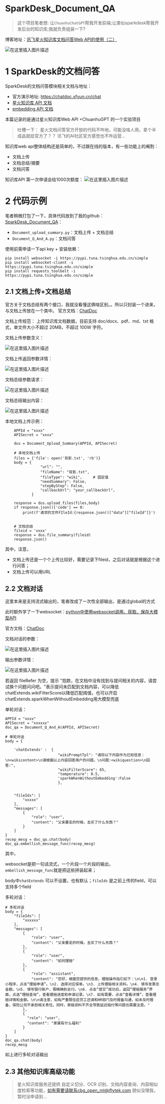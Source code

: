 # SparkDesk_Document_QA

> 这个项目笔者想: 让`ChuanhuChatGPT`帮我开发前端;让类似sparkdesk帮我开发后台的知识库;我就负责组装一下?

博客地址：[讯飞星火知识库文档问答Web API的使用（二）](https://blog.csdn.net/sinat_26917383/article/details/134599259)


![在这里插入图片描述](https://github.com/mattzheng/SparkDesk_Document_QA/blob/main/sparkdesk.png)

# 1 SparkDesk的文档问答
SparkDesk的文档问答模块相关文档与地址：
- 官方演示地址: https://chatdoc.xfyun.cn/chat
- [星火知识库 API 文档](https://www.xfyun.cn/doc/spark/ChatDoc-API.html#%E4%B8%80%E3%80%81%E6%9C%8D%E5%8A%A1%E4%BB%8B%E7%BB%8D)
- [embedding API 文档](https://www.xfyun.cn/doc/spark/Embedding_new_api.html#_1-%E6%9C%8D%E5%8A%A1%E6%8F%8F%E8%BF%B0)

本篇记录的是通过星火知识库Web API +ChuanhuGPT 的一个实验项目

> 吐槽一下：
星火文档问答官方开放的代码不咋地，可能没啥人用，拿个半成品就挂官方了？？ 讯飞的AI社区官方感觉也不咋运营...

知识库web api整体结构还是简单的，不过跟在线的版本，有一些功能上的阉割：
- 文档上传
- 文档总结/摘要
- 文档问答



知识库API 第一次申请会给1000次额度：
![在这里插入图片描述](https://img-blog.csdnimg.cn/fbf1b051b1c94f7ab205e9da1989c280.png)
# 2 代码示例



笔者稍微打包了一下，具体代码放到了我的github：[SparkDesk_Document_QA](https://github.com/mattzheng/SparkDesk_Document_QA)：
- `Document_upload_summary.py`：文档上传 + 文档总结
- `Document_Q_And_A.py`：文档问答

使用前需申请一下api key + 安装依赖：
```
pip install websocket -i https://pypi.tuna.tsinghua.edu.cn/simple
pip install websocket-client -i https://pypi.tuna.tsinghua.edu.cn/simple
pip install requests_toolbelt -i https://pypi.tuna.tsinghua.edu.cn/simple

```


## 2.1 文档上传+文档总结

官方关于文档总结有两个接口，我就没看懂这俩啥区别。。所以只封装一个进来，与文档上传放在一个类中。
官方文档：[ChatDoc](https://www.xfyun.cn/doc/spark/ChatDoc-API.html#%E4%B8%89%E3%80%81%E6%8E%A5%E5%8F%A3%E5%88%97%E8%A1%A8) 

文档上传规范：
上传知识库文档数据，目前支持 doc/docx、pdf、md、txt 格式，单文件大小不超过 20MB，不超过 100W 字符。

文档上传参数含义：

![在这里插入图片描述](https://img-blog.csdnimg.cn/0d39c6bc36e14c8eabb13ad99f45d491.png)

文档上传返回参数详情：

![在这里插入图片描述](https://img-blog.csdnimg.cn/26d4b17fff284faba2140428de3d299a.png)

文档总结参数请求：

![在这里插入图片描述](https://img-blog.csdnimg.cn/8417791fa08c4089acd89f5385f96b49.png)

文档总结输出内容：

![在这里插入图片描述](https://img-blog.csdnimg.cn/ba096948dfb64e9cac64044cf2002c44.png)




本地文档上传示例：

```
    APPId = "xxxx"
    APISecret = "xxxx"
    
    dus = Document_Upload_Summary(APPId, APISecret)
    
    # 本地文档上传
    files = {'file': open('背影.txt', 'rb')}
    body = {
                "url": "",
                "fileName": "背影.txt",
                "fileType": "wiki",     # 固定值
                "needSummary": False,
                "stepByStep": False,
                "callbackUrl": "your_callbackUrl",
            }
    
    response = dus.upload_files(files,body)
    if response.json()['code'] == 0:
        print(f'请求的文件FIleId:{response.json()["data"]["fileId"]}')
    
    
    # 文档总结
    fileid = 'xxxx'
    response = dus.file_summary(fileid)
    response.json()
```
其中，注意，
- 文档上传还是一个个上传比较好，需要记录下fileid，之后对话就是根据这个进行问答；
- 文档上传可以用URL



## 2.2 文档对话

这里本来是支持流式输出的，笔者改成了一次性全部输出，是通过global的方式

此时额外学了一下websocket：[python中使用websocket调用、获取、保存大模型API](https://blog.csdn.net/sinat_26917383/article/details/134124585)

官方文档：[ChatDoc](https://www.xfyun.cn/doc/spark/ChatDoc-API.html#%E4%B8%89%E3%80%81%E6%8E%A5%E5%8F%A3%E5%88%97%E8%A1%A8) 

文档对话的参数：

![在这里插入图片描述](https://img-blog.csdnimg.cn/89f72c4f3a3c46788dc8f6ab5b54d0b1.png)

输出参数详情：

![在这里插入图片描述](https://img-blog.csdnimg.cn/834a0c54ffcf43adafb315a44f1662d6.png)


若返回 fileRefer 为空，提示 "抱款，在文档中没有找到与提问相关的内容，请尝试换个问题问问吧。"表示提问未匹配到文档内容，可以降低chatExtends.wikiFilterScore以降低匹配阈值，也可以开启chatExtends.sparkWhenWithoutEmbedding用大模型兜底



单轮对话：
```
APPId = "xxxx"
APISecret = "xxxxxx"
doc_qa = Document_Q_And_A(APPId, APISecret)

# 单轮对话
body = {
    
    'chatExtends' :  {
                        "wikiPromptTpl": "请将以下内容作为已知信息：\n<wikicontent>\n请根据以上内容回答用户的问题。\n问题:<wikiquestion>\n回答:",
                        "wikiFilterScore": 65,
                        "temperature": 0.5,
                        'sparkWhenWithoutEmbedding':False
                        },
    
    
    "fileIds": [
        "xxxxx"
    ],
    "messages": [
        {
            "role": "user",
            "content": "父亲要走的时候，去买了什么东西？"
        }
    ]
}
recep_mesg = doc_qa.chat(body)
doc_qa.embellish_message_func(recep_mesg)
```
其中，

websocket是把一句话流式，一个片段一个片段的输出，`embellish_message_func`就是把这些拼装起来；

body中`chatExtends` 可以不设置，也有默认；`fileIds` 是之前上传的field，可以支持多个field





多轮对话：
```
# 多轮对话
body = {
    "fileIds": [
        "xxxxxx"
    ],
    "messages": [
        {
            "role": "user",
            "content": "父亲要走的时候，去买了什么东西？"
        },
        {
            "role": "user",
            "content": "如何理赔"
        },
        {
            "role": "assistant",
            "content": "您好，根据您提供的信息，理赔操作指引如下：\n\n1. 登录小程序，点击“理赔申请”。\n2. 选择对应保单。\n3. 上传理赔相关资料。\n4. 填写发票总金额。\n5. 填写银行账户，需精确到支行。\n6. 点击“提交”成功后，返回“理赔服务”界面，点选“理赔查询”，查看理赔进度和申请记录。\n7. 如有需要，点击“查看详情”，查看理赔详情和金额。\n\n请注意，如有严重既往症员工还请和HR部门及时报备沟通，如未及时报备，保险公司不承担相关责任。同时，索赔资料不齐全导致延迟赔付等问题也需要注意。"
        },
        {
          "role": "user",
          "content": "家属有什么福利"
        }
    ]
}
doc_qa.chat(body)
recep_mesg
```
如上进行多轮对话输出



## 2.3 其他知识库高级功能

> 星火知识库服务还提供 自定义切分、OCR 识别、文档内容查询、内容相似度检索等功能，如有需要请联系cbg_open_ml@iflytek.com
貌似没理我，暂时没申请到...
